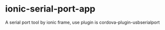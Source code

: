 # ionic-serial-port-app
A serial port tool by ionic frame, use plugin is cordova-plugin-usbserialport
